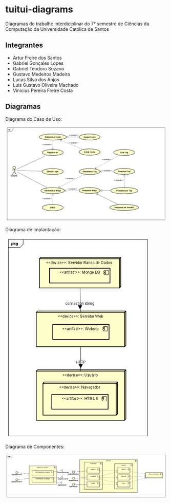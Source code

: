 # tuitui-diagrams

Diagramas do trabalho interdiciplinar do 7° semestre de Ciências da Computação da Universidade Católica de Santos

## Integrantes

- Artur Freire dos Santos
- Gabriel Gonçales Lopes
- Gabriel Teodoro Suzano
- Gustavo Medeiros Madeira 
- Lucas Silva dos Anjos
- Luis Gustavo Oliveira Machado
- Vinicius Pereira Freire Costa

## Diagramas


Diagrama do Caso de Uso:

![Imagem do Diagrama de Caso de Uso](https://github.com/lgrandiel/tuitui-diagrams/blob/main/dist/use-case-diagram.png)



Diagrama de Implantação:

![Imagem de Diagrama de Implantação](https://github.com/lgrandiel/tuitui-diagrams/blob/main/dist/implantation-diagram.png)


Diagrama de Componentes:

![Imagem de Diagrama de Componentes](https://github.com/lgrandiel/tuitui-diagrams/blob/main/dist/component-diagram.png)



